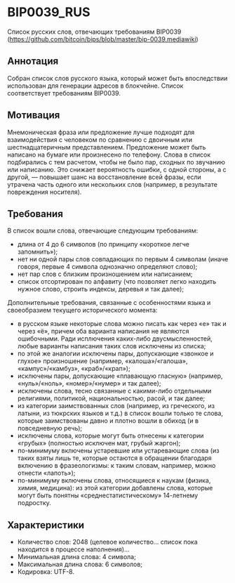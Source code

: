 # BIP0039_RUS
Список русских слов, отвечающих требованиям BIP0039 (https://github.com/bitcoin/bips/blob/master/bip-0039.mediawiki)

## Аннотация

Собран список слов русского языка, который может быть впоследствии использован для генерации адресов в блокчейне. Список соответствует требованиям BIP0039.

## Мотивация

Мнемоническая фраза или предложение лучше подходят для взаимодействия с человеком по сравнению с двоичным или шестнадцатеричным представлением. Предложение может быть написано на бумаге или произнесено по телефону. Слова в список подбирались с тем расчетом, чтобы не было пар, сходных по звучанию или написанию. Это снижает вероятность ошибки, с одной стороны, а с другой, — повышает шанс на восстановление всей фразы, если утрачена часть одного или нескольких слов (например, в результате повреждения носителя).

## Требования

В список вошли слова, отвечающие следующим требованиям:
* длина от 4 до 6 символов (по принципу «короткое легче запомнить»);
* нет ни одной пары слов совпадающих по первым 4 символам (иначе говоря, первые 4 символа однозначно определяют слово);
* нет пар слов с близким произношением или написанием;
* список отсортирован по алфавиту (что позволяет легко находить нужное слово, строить индексы, деревья и так далее);

Дополнительные требования, связанные с особенностями языка и своеобразием текущего исторического момента:
* в русском языке некоторые слова можно писать как через «е» так и через «ё», причем оба варианта написания не являются ошибочными. Ради исплючения каких-либо двусмысленностей, любые варианты написания таких слов исключены из списка;
* по этой же аналогии исключены пары, допускающие «звонкое и глухое» произношение (например, «калоша»/«галоша», «кампус»/«камбуз», «краб»/«крап»);
* исключены пары, допускающие «плавающую гласную» (например, «нуль»/«ноль», «номер»/«нумер» и так далее);
* исключены слова, тесно связанные с какими-либо отдельными религиями, политикой, национальностью, расой, и так далее;
* из категории заимствованных слов (например, из греческого, из латыни, из тюкрских языков и т.д.) в список вошли только те слова, которые заимствованы давно и плотно вошли в обиход (и в повседневную речь);
* исключены слова, которые могут быть отнесены к категории «грубых» (полностью исключен мат, грубый жаргон);
* по-минимуму включены устаревшие или устаревающие слова (из таких взяты лишь те, которые остаются в обращении благодаря включению в фразеологизмы: к таким словам, например, можно отнести «лапоть»);
* по-минимуму включены слова, относящиеся к наукам (физика, химия, медицина): из этой категории добавлены слова, которые могут быть понятны «среднестатистическому» 14-летнему подростку.

## Характеристики

* Количество слов: 2048 (целевое количество... список пока находится в процессе наполнения)...
* Минимальная длина слова: 4 символа;
* Максимальная длина слова: 6 символов;
* Кодировка: UTF-8.
